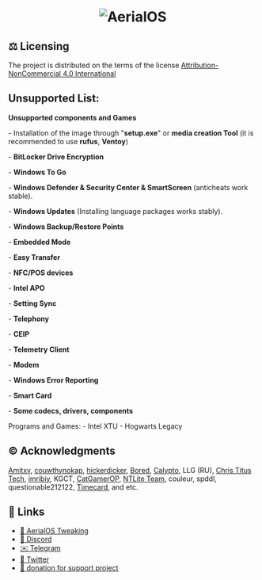 <h1 align="center">
  <img src="./images/AerialOS_Wallpaper_Modern.png" alt="AerialOS"></a>
</h1>

## ⚖️ Licensing
The project is distributed on the terms of the license [Attribution-NonCommercial 4.0 International](https://github.com/Aerial-LLC/AerialOS/blob/main/LICENSE)

## Unsupported List:

**Unsupported components and Games**

\- Installation of the image through "**setup.exe**" or **media creation Tool** (it is recommended to use **rufus**, **Ventoy**)

\- **BitLocker Drive Encryption**

\- **Windows To Go**

\- **Windows Defender & Security Center & SmartScreen** (anticheats work stable).

\- **Windows Updates** (Installing language packages works stably).

\- **Windows Backup/Restore Points**

\- **Embedded Mode**

\- **Easy Transfer**

\- **NFC/POS devices**

\- **Intel APO**

\- **Setting Sync**

\- **Telephony**

\- **CEIP**

\- **Telemetry Client**

\- **Modem**

\- **Windows Error Reporting**

\- **Smart Card**

\- **Some codecs, drivers, components**

Programs and Games:
\- Intel XTU
\- Hogwarts Legacy

## ©️ Acknowledgments

[Amitxv](https://twitter.com/valleyofd00m), [couwthynokap](https://github.com/couwthynokap), [hickerdicker](https://github.com/hickerdicker), [Bored](https://twitter.com/Bra1nlet), [Calypto](https://twitter.com/CaIypto), LLG (RU), [Chris Titus Tech](https://twitter.com/christitustech), [imribiy](https://x.com/imribiy), KGCT, [CatGamerOP](https://x.com/CatGamerOP), [NTLite Team](https://www.ntlite.com/community/index.php), couleur, spddl, questionable212122, [Timecard](https://github.com/djdallmann/GamingPCSetup), and etc.

## 🔗 Links

- [🤖 AerialOS Tweaking](https://dsc.gg/aerialboost/)
- [🤖 Discord](https://dsc.gg/aerialos/)
- [✉️ Telegram](https://t.me/+_AGse0FWWldlZTZi)
- [🐤 Twitter](https://x.com/kouishouraxio)
- [💸 donation for support project](https://www.donationalerts.com/r/kouishouraxio)

